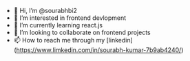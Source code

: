 - 👋 Hi, I’m @sourabhbi2
- 👀 I’m interested in frontend devlopment
- 🌱 I’m currently learning react.js
- 💞️ I’m looking to collaborate on frontend projects
- 📫 How to reach me through my [linkedin] (https://www.limkedin.com/in/sourabh-kumar-7b9ab4240/)

<!---
sourabhbi2/sourabhbi2 is a ✨ special ✨ repository because its `README.md` (this file) appears on your GitHub profile.
You can click the Preview link to take a look at your changes.
--->
